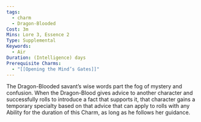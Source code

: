 ```yaml
---
tags:
  - charm
  - Dragon-Blooded
Cost: 3m
Mins: Lore 3, Essence 2
Type: Supplemental
Keywords:
  - Air
Duration: (Intelligence) days
Prerequisite Charms:
  - "[[Opening the Mind’s Gates]]"
---
```

The Dragon-Blooded savant’s wise words part the fog of mystery and confusion. When the Dragon-Blood gives advice to another character and successfully rolls to introduce a fact that supports it, that character gains a temporary specialty based on that advice that can apply to rolls with any Ability for the duration of this Charm, as long as he follows her guidance.